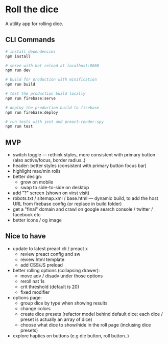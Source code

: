 # Roll the dice

A utility app for rolling dice.

## CLI Commands

``` bash
# install dependencies
npm install

# serve with hot reload at localhost:8080
npm run dev

# build for production with minification
npm run build

# test the production build locally
npm run firebase:serve

# deploy the production build to firebase
npm run firebase:deploy

# run tests with jest and preact-render-spy 
npm run test
```

## MVP

- switch toggle — rethink styles, more consistent with primary button (also active/focus, border radius..)
- header: better styles (consistent with primary button focus bar)
- highlight max/min rolls
- better design:
  - grow on mobile
  - swap to side-to-side on desktop
- add "?" screen (shown on virst visit)
- robots.txt / sitemap.xml / base.html — dynamic build, to add the host URL from firebase config (or replace in build folder)
- get a "final" domain and crawl on google search console / twitter / facebook etc
- better icons / og image

## Nice to have

- update to latest preact cli / preact x
  - review preact config and sw
  - review html template
  - add CSS/JS preload
- better rolling options (collapsing drawer):
  - move adv / disadv under those options
  - reroll nat 1s
  - crit threshold (default is 20)
  - fixed modifier
- options page:
  - group dice by type when showing results
  - change colors
  - create dice presets (refactor model behind default dice: each dice / preset is actually an array of dice)
  - choose what dice to show/hide in the roll page (inclusing dice presets)
- explore haptics on buttons (e.g die button, roll button..)

